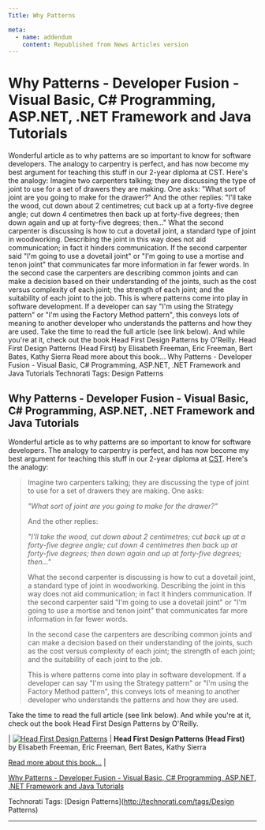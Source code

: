 ```yaml
---
Title: Why Patterns

meta:
  - name: addendum
    content: Republished from News Articles version
---
```

# Why Patterns - Developer Fusion - Visual Basic, C# Programming, ASP.NET, .NET Framework and Java Tutorials

Wonderful article as to why patterns are so important to know for software developers. The analogy to carpentry is perfect, and has now become my best argument for teaching this stuff in our 2-year diploma at CST. Here's the analogy:    Imagine two carpenters talking; they are discussing the type of joint to use for a set of drawers they are making. One asks:   "What sort of joint are you going to make for the drawer?"   And the other replies:   "I'll take the wood, cut down about 2 centimetres; cut back up at a forty-five degree angle; cut down 4 centimetres then back up at forty-five degrees; then down again and up at forty-five degrees; then..."   What the second carpenter is discussing is how to cut a dovetail joint, a standard type of joint in woodworking. Describing the joint in this way does not aid communication; in fact it hinders communication. If the second carpenter said "I'm going to use a dovetail joint" or "I'm going to use a mortise and tenon joint" that communicates far more information in far fewer words.   In the second case the carpenters are describing common joints and can make a decision based on their understanding of the joints, such as the cost versus complexity of each joint; the strength of each joint; and the suitability of each joint to the job.   This is where patterns come into play in software development. If a developer can say "I'm using the Strategy pattern" or "I'm using the Factory Method pattern", this conveys lots of meaning to another developer who understands the patterns and how they are used.    Take the time to read the full article (see link below). And while you're at it, check out the book Head First Design Patterns by O'Reilly.   Head First Design Patterns (Head First) by Elisabeth Freeman, Eric Freeman, Bert Bates, Kathy Sierra  Read more about this book...     Why Patterns - Developer Fusion - Visual Basic, C# Programming, ASP.NET, .NET Framework and Java Tutorials     Technorati Tags: Design Patterns

<!-- more -->

## Why Patterns - Developer Fusion - Visual Basic, C# Programming, ASP.NET, .NET Framework and Java Tutorials

Wonderful article as to why patterns are so important to know for software developers. The analogy to carpentry is perfect, and has now become my best argument for teaching this stuff in our 2-year diploma at [CST](http://cst.nait.ca). Here's the analogy:

> Imagine two carpenters talking; they are discussing the type of joint to use for a set of drawers they are making. One asks:
>
> *"What sort of joint are you going to make for the drawer?"*
>
> And the other replies:
>
> *"I'll take the wood, cut down about 2 centimetres; cut back up at a forty-five degree angle; cut down 4 centimetres then back up at forty-five degrees; then down again and up at forty-five degrees; then..."*
>
> What the second carpenter is discussing is how to cut a dovetail joint, a standard type of joint in woodworking. Describing the joint in this way does not aid communication; in fact it hinders communication. If the second carpenter said "I'm going to use a dovetail joint" or "I'm going to use a mortise and tenon joint" that communicates far more information in far fewer words.
>
> In the second case the carpenters are describing common joints and can make a decision based on their understanding of the joints, such as the cost versus complexity of each joint; the strength of each joint; and the suitability of each joint to the job.
>
> This is where patterns come into play in software development. If a developer can say "I'm using the Strategy pattern" or "I'm using the Factory Method pattern", this conveys lots of meaning to another developer who understands the patterns and how they are used.

Take the time to read the full article (see link below). And while you're at it, check out the book Head First Design Patterns by O'Reilly.

| [![Head First Design Patterns](http://ecx.images-amazon.com/images/I/51K9sS3dc1L._BO2,204,203,200_PIsitb-sticker-arrow-click,TopRight,35,-76_AA240_SH20_OU01_.jpg)](http://www.amazon.com/gp/redirect.html%3FASIN=0596007124%26tag=ws%26lcode=sp1%26cID=2025%26ccmID=165953%26location=/o/ASIN/0596007124%253FSubscriptionId=0525E2PQ81DD7ZTWTK82) | **Head First Design Patterns (Head First)**  
by Elisabeth Freeman, Eric Freeman, Bert Bates, Kathy Sierra             
  
[Read more about this book...](http://www.amazon.com/gp/redirect.html%3FASIN=0596007124%26tag=ws%26lcode=sp1%26cID=2025%26ccmID=165953%26location=/o/ASIN/0596007124%253FSubscriptionId=0525E2PQ81DD7ZTWTK82) |







[Why Patterns - Developer Fusion - Visual Basic, C# Programming, ASP.NET, .NET Framework and Java Tutorials](http://www.developerfusion.co.uk/show/7609/)






Technorati Tags: [Design Patterns](http://technorati.com/tags/Design Patterns)




---

